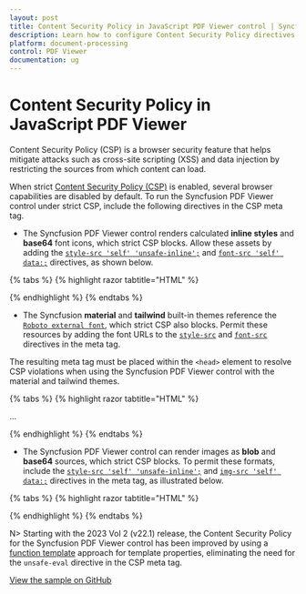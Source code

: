 ```yaml
---
layout: post
title: Content Security Policy in JavaScript PDF Viewer control | Syncfusion
description: Learn how to configure Content Security Policy directives for the Syncfusion JavaScript PDF Viewer control to allow required resources.
platform: document-processing
control: PDF Viewer
documentation: ug
---
```


# Content Security Policy in JavaScript PDF Viewer

Content Security Policy (CSP) is a browser security feature that helps mitigate attacks such as cross-site scripting (XSS) and data injection by restricting the sources from which content can load.

When strict [Content Security Policy (CSP)](https://csp.withgoogle.com/docs/strict-csp.html) is enabled, several browser capabilities are disabled by default. To run the Syncfusion PDF Viewer control under strict CSP, include the following directives in the CSP meta tag.

* The Syncfusion PDF Viewer control renders calculated **inline styles** and **base64** font icons, which strict CSP blocks. Allow these assets by adding the [`style-src 'self' 'unsafe-inline';`](https://developer.mozilla.org/en-US/docs/Web/HTTP/Headers/Content-Security-Policy/style-src) and [`font-src 'self' data:;`](https://developer.mozilla.org/en-US/docs/Web/HTTP/Headers/Content-Security-Policy/font-src) directives, as shown below.

{% tabs %}
{% highlight razor tabtitle="HTML" %}

<meta http-equiv="Content-Security-Policy" content="default-src 'self';
    style-src 'self' 'unsafe-inline';
    font-src 'self'  data:;" />

{% endhighlight %}
{% endtabs %}

* The Syncfusion **material** and **tailwind** built-in themes reference the [`Roboto external font`](https://fonts.googleapis.com/css?family=Roboto:400,500), which strict CSP also blocks. Permit these resources by adding the font URLs to the [`style-src`](https://developer.mozilla.org/en-US/docs/Web/HTTP/Headers/Content-Security-Policy/style-src) and [`font-src`](https://developer.mozilla.org/en-US/docs/Web/HTTP/Headers/Content-Security-Policy/font-src) directives in the meta tag.

The resulting meta tag must be placed within the `<head>` element to resolve CSP violations when using the Syncfusion PDF Viewer control with the material and tailwind themes.

{% tabs %}
{% highlight razor tabtitle="HTML" %}

<head>
    ...
    <meta http-equiv="Content-Security-Policy" content="default-src 'self';
    style-src 'self' https://fonts.googleapis.com/ 'unsafe-inline';
    font-src 'self' https://fonts.googleapis.com/ https://fonts.gstatic.com/ data:;" />
</head>

{% endhighlight %}
{% endtabs %}

* The Syncfusion PDF Viewer control can render images as **blob** and **base64** sources, which strict CSP blocks. To permit these formats, include the [`style-src 'self' 'unsafe-inline';`](https://developer.mozilla.org/en-US/docs/Web/HTTP/Headers/Content-Security-Policy/style-src) and [`img-src 'self' data:;`](https://developer.mozilla.org/en-US/docs/Web/HTTP/Headers/Content-Security-Policy/img-src) directives in the meta tag, as illustrated below.

{% tabs %}
{% highlight razor tabtitle="HTML" %}
<head>
    <meta http-equiv="Content-Security-Policy" content="default-src 'self';
    script-src 'self' 'unsafe-inline' 'unsafe-eval' blob:;
    font-src 'self' https://fonts.googleapis.com/ https://fonts.gstatic.com/ data: 'unsafe-inline';
    style-src 'self' https://fonts.googleapis.com 'unsafe-inline';
    img-src 'self' data:"/>
</head>
{% endhighlight %}
{% endtabs %}

N> Starting with the 2023 Vol 2 (v22.1) release, the Content Security Policy for the Syncfusion PDF Viewer control has been improved by using a [function template](../template#function-template) approach for template properties, eliminating the need for the `unsafe-eval` directive in the CSP meta tag.

[View the sample on GitHub](https://github.com/SyncfusionExamples/javascript-pdf-viewer-examples/tree/master/Troubleshooting/Content%20Security%20Policy)